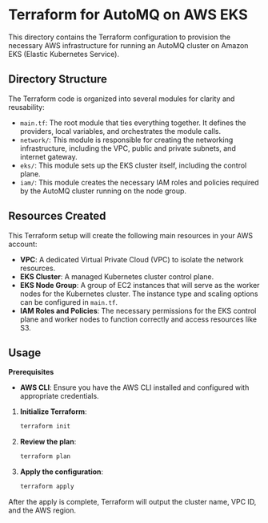# Terraform for AutoMQ on AWS EKS

This directory contains the Terraform configuration to provision the necessary AWS infrastructure for running an AutoMQ cluster on Amazon EKS (Elastic Kubernetes Service).

## Directory Structure

The Terraform code is organized into several modules for clarity and reusability:

-   `main.tf`: The root module that ties everything together. It defines the providers, local variables, and orchestrates the module calls.
-   `network/`: This module is responsible for creating the networking infrastructure, including the VPC, public and private subnets, and internet gateway.
-   `eks/`: This module sets up the EKS cluster itself, including the control plane.
-   `iam/`: This module creates the necessary IAM roles and policies required by the AutoMQ cluster running on the node group.

## Resources Created

This Terraform setup will create the following main resources in your AWS account:

-   **VPC**: A dedicated Virtual Private Cloud (VPC) to isolate the network resources.
-   **EKS Cluster**: A managed Kubernetes cluster control plane.
-   **EKS Node Group**: A group of EC2 instances that will serve as the worker nodes for the Kubernetes cluster. The instance type and scaling options can be configured in `main.tf`.
-   **IAM Roles and Policies**: The necessary permissions for the EKS control plane and worker nodes to function correctly and access resources like S3.

## Usage

**Prerequisites**

-   **AWS CLI**: Ensure you have the AWS CLI installed and configured with appropriate credentials.


1.  **Initialize Terraform**:
    ```bash
    terraform init
    ```
2.  **Review the plan**:
    ```bash
    terraform plan
    ```
3.  **Apply the configuration**:
    ```bash
    terraform apply
    ```

After the apply is complete, Terraform will output the cluster name, VPC ID, and the AWS region.